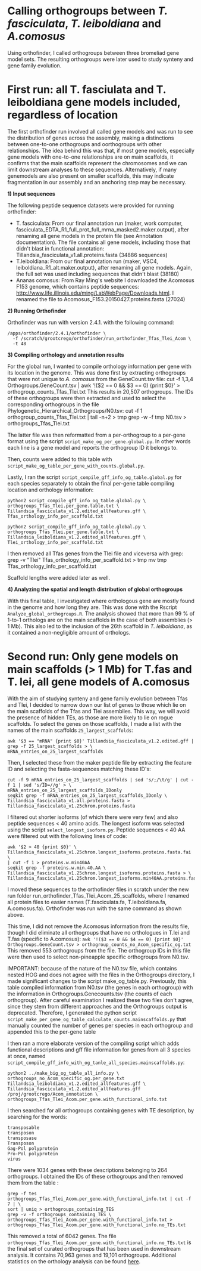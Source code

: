 
# Calling orthogroups between *T. fasciculata*, *T. leiboldiana* and *A.comosus*

Using orthofinder, I called orthogroups between three bromeliad gene model sets. The resulting orthogroups were later used to study synteny and gene family evolution.

# First run: all T. fasciulata and T. leiboldiana gene models included, regardless of location

The first orthofinder run involved all called gene models and was run to see the distribution of genes across the assembly, making a distinctions between one-to-one orthogroups and oorthogroups with other relationships. The idea behind this was that, if most gene models, especially gene models with one-to-one relationships are on main scaffolds, it confirms that the main scaffolds represent the chromosomes and we can limit downstream analyses to these sequences. Alternatively, if many genemodels are also present on smaller scaffolds, this may indicate fragmentation in our assembly and an anchoring step may be necessary.

**1) Input sequences**

The following peptide sequence datasets were provided for running orthofinder:

  - T. fasciculata: From our final annotation run (maker, work computer, fasciculata_EDTA_R1_full_prot_full_mrna_masked2.maker.output), after renaming all gene models in the protein file (see Annotation documentation). The file contains all gene models, including those that didn't blast in functional annotation: Tillandsia_fasciculata_v1.all.proteins.fasta (34886 sequences)
  - T.leiboldiana: From our final annotation run (maker, VSC4, leiboldiana_R1_alt.maker.output), after renaming all gene models. Again, the full set was used including sequences that didn't blast (38180)
  - Ananas comosus: From Ray Ming's website I downloaded the Acomosus F153 genome, which contains peptide sequences: http://www.life.illinois.edu/ming/LabWebPage/Downloads.html. I renamed the file to Acomosus_F153.20150427.proteins.fasta (27024)

**2) Running Orthofinder**

Orthofinder was run with version 2.4.1. with the following command:

    /apps/orthofinder/2.4.1/orthofinder \
	  -f /scratch/grootcrego/orthofinder/run_orthofinder_Tfas_Tlei_Acom \
	  -t 48

 **3) Compiling orthology and annotation results**

For the global run, I wanted to compile orthology information per gene with its location in the genome. This was done first by extracting orthogroups that were not unique to *A. comosus* from the GeneCount.tsv file:
    cut -f 1,3,4 Orthogroups.GeneCount.tsv | awk '!($2 == 0 && $3 == 0) {print $0}' > orthogroup_counts_Tfas_Tlei.txt
This results in 20,507 orthogroups. The IDs of these orthogroups were then extracted and used to select the corresponding orthogroups in the file Phylogenetic_Hierarchical_Orthogroups/N0.tsv:
    cut -f 1 orthogroup_counts_Tfas_Tlei.txt | tail -n+2 > tmp
	grep -w -f tmp N0.tsv > orthogroups_Tfas_Tlei.txt

The latter file was then reformatted from a per-orthogroup to a per-gene format using the script `script_make_og_per_gene.global.py`. In other words each line is a gene model and reports the orthogroup ID it belongs to.

Then, counts were added to this table with `script_make_og_table_per_gene_with_counts.global.py`.

Lastly, I ran the script `script_compile_gff_info_og_table.global.py` for each species separately to obtain the final per-gene table compiling location and orthology information:

	python2 script_compile_gff_info_og_table.global.py \
	orthogroups_Tfas_Tlei.per_gene.table.txt \
	Tillandsia_fasciculata_v1.2.edited_allfeatures.gff \
	Tfas_orthology_info_per_scaffold.txt

    python2 script_compile_gff_info_og_table.global.py \
	orthogroups_Tfas_Tlei.per_gene.table.txt \
	Tillandsia_leiboldiana_v1.2.edited_allfeatures.gff \
	Tlei_orthology_info_per_scaffold.txt

 I then removed all Tfas genes from the Tlei file and viceversa with grep:
     grep -v "Tlei" Tfas_orthology_info_per_scaffold.txt > tmp
     mv tmp Tfas_orthology_info_per_scaffold.txt

Scaffold lengths were added later as well.

**4) Analyzing the spatial and length distribution of global orthogroups**

With this final table, I investigated where orthologous gene are mostly found in the genome and how long they are. This was done with the Rscript `Analyze_global_orthogroups.R`. The analysis showed that more than 99 % of 1-to-1 orthologs are on the main scaffolds in the case of both assemblies (> 1 Mb). This also led to the inclusion of the 26th scaffold in *T. leiboldiana*, as it contained a non-negligible amount of orthologs.

# Second run: Only gene models on main scaffolds (> 1 Mb) for T.fas and T. lei, all gene models of A.comosus

With the aim of studying synteny and gene family evolution between Tfas and Tlei, I decided to narrow down our list of genes to those which lie on the main scaffolds of the Tfas and Tlei assemblies. This way, we will avoid the presence of hidden TEs, as those are more likely to lie on rogue scaffolds.
To select the genes on those scaffolds, I made a list with the names of the main scaffolds `25_largest_scaffolds`:

    awk '$3 == "mRNA" {print $0}' Tillandsia_fasciculata_v1.2.edited.gff | grep -f 25_largest_scaffolds > \
	mRNA_entries_on_25_largest_scaffolds

Then, I selected these from the maker peptide file by extracting the feature ID and selecting the fasta-sequences matching these ID's:

    cut -f 9 mRNA_entries_on_25_largest_scaffolds | sed 's/;/\t/g' | cut -f 1 | sed 's/ID=//g' > \
    mRNA_entries_on_25_largest_scaffolds_IDonly
    seqkit grep -f mRNA_entries_on_25_largest_scaffolds_IDonly \
	Tillandsia_fasciculata_v1.all.proteins.fasta >  Tillandsia_fasciculata_v1.25chrom.proteins.fasta

I filtered out shorter isoforms (of which there were very few) and also peptide sequences < 40 amino acids.
The longest isoform was selected using the script `select_longest_isoform.py`.
Peptide sequences < 40 AA were filtered out with the following lines of code:

    awk '$2 > 40 {print $0}' \
    Tillandsia_fasciculata_v1.25chrom.longest_isoforms.proteins.fasta.fai \
	| cut -f 1 > proteins.w.min40AA
    seqkit grep -f proteins.w.min.40.AA \
	Tillandsia_fasciculata_v1.25chrom.longest_isoforms.proteins.fasta > \
	Tillandsia_fasciculata_v1.25chrom.longest_isoforms.min40AA.proteins.fasta

I moved these sequences to the orthofinder files in scratch under the new run folder run_orthofinder_Tfas_Tlei_Acom_25_scaffolds, where I renamed all protein files to easier names (T.fasciculata.fa, T.leiboldiana.fa, A.comosus.fa). Orthofinder was run with the same command as shown above.

This time, I did not remove the Acomosus information from the results file, though I did eliminate all orthogroups that have no orthologues in T.lei and T.fas (specific to A.comosus):
`awk '!($3 == 0 && $4 == 0) {print $0}' Orthogroups.GeneCount.tsv > orthogroup_counts_no_Acom_specific_og.txt`
This removed 553 orthogroups from the file. The orthogroup IDs in this file were then used to select non-pineapple specific orthogroups from N0.tsv.

IMPORTANT: because of the nature of the N0.tsv file, which contains nested HOG and does not agree with the files in the Orthogroups directory, I made significant changes to the script make_og_table.py. Previously, this table compiled information from N0.tsv (the genes in each orthogroup) with the information in Orthogroups.Genecounts.tsv (the counts of each orthogroup). After careful examination I realized these two files don't agree, since they stem from different approaches and the Orthogroups output is deprecated. Therefore, I generated the python script `script_make_per_gene_og_table_calculate_counts.mainscaffolds.py` that manually counted the number of genes per species in each orthogroup and appended this to the per-gene table

I then ran a more elaborate version of the compiling script which adds functional descriptions and gff file information for genes from all 3 species at once, named `script_compile_gff_info_with_og_tanle_all_species.mainscaffolds.py`:

    python2 ../make_big_og_table_all_info.py \
	orthogroups_no_Acom_specific_og.per_gene.txt Tillandsia_leiboldiana_v1.2.edited_allfeatures.gff \
	Tillandsia_fasciculata_v1.2.edited_allfeatures.gff /proj/grootcrego/Acom_annotation \
	orthogroups_Tfas_Tlei_Acom.per_gene.with_functional_info.txt

I then searched for all orthogroups containing genes with TE description, by searching for the words:

    transposable
    transposon
    transposase
    Transposon
    Gag-Pol polyprotein
    Pro-Pol polyprotein
    virus

There were 1034 genes with these descriptions belonging to 264 orthogroups. I obtained the IDs of these orthogroups and then removed them from the table :

	grep -f tes orthogroups_Tfas_Tlei_Acom.per_gene.with_functional_info.txt | cut -f 7 | \
	sort | uniq > orthogroups_containing_TES
    grep -v -f orthogroups_containing_TES \
	orthogroups_Tfas_Tlei_Acom.per_gene.with_functional_info.txt > orthogroups_Tfas_Tlei_Acom.per_gene.with_functional_info.no_TEs.txt

This removed a total of 6042 genes.
The file `orthogroups_Tfas_Tlei_Acom.per_gene.with_functional_info.no_TEs.txt` is the final set of curated orthogroups that has been used in downstream analysis. It contains 70,963 genes and 19,101 orthogroups. Additional statistics on the orthology analysis can be found [here](https://docs.google.com/spreadsheets/d/1hv_Oe6MvV1fBuBkGIhvM1ihDwYviuY-LcYUGYKnIwNQ/edit#gid=324678736).
